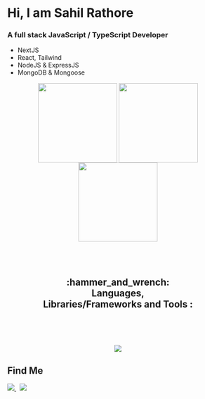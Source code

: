 # Hi, I am Sahil Rathore

### A full stack JavaScript / TypeScript Developer

<!-- ## <a href="https://www.rajat-verma.in/" target="_blank">Checkout my portfolio<span>&rarr;</span></a> -->



- NextJS
- React, Tailwind
- NodeJS & ExpressJS
- MongoDB & Mongoose

<p style="margin:1rem" align="center">
<!-- <a href="https://github.com/rathoreSahil/"> -->
<img height="180em" align = "center" src="https://github-readme-stats-sigma-five.vercel.app/api?username=rathoreSahil&show_icons=true&count_private=true&hide=stars&theme=react" />
<!--  </a> -->

<!-- <a href="https://github.com/rathoreSahil/"> -->
<img height="180em" align="center" src="https://github-readme-stats.vercel.app/api/top-langs/?username=rathoreSahil&layout=compact&langs_count=8&hide=html,ejs,ruby,shell,jupyter%20notebook&theme=react" />
<!-- </a> -->

<!-- <a href="https://github.com/rathoreSahil/" style="padding:5rem; margin-left:auto; margin-right:auto"> -->
  <img align="center" height="180em"   src="https://github-readme-streak-stats.herokuapp.com/?user=rathoreSahil&theme=react" />
<!-- </a> -->
</p>
<p>
<h2 align="center" style="margin:5rem">
:hammer_and_wrench: Languages, Libraries/Frameworks and Tools :
 </h2>
<p align="center">
<!-- <img src="https://skillicons.dev/icons?i=java,js,ts,py,cpp,nodejs,express,react,nextjs,redux,mongodb,nestjs,docker,kubernetes,django,css,sass,tailwind,spring,mysql,git,github,flask,firebase,linux,jquery,html,postman,vscode,wordpress&perline=10" /> -->
 <img src="https://skillicons.dev/icons?i=java,js,ts,py,cpp,react,redux,nodejs,express,nextjs,mongodb,postgres,mysql,docker,django,css,tailwind,spring,git,github,flask,vite,linux,html,postman,vscode&perline=8" />

</p>
</p>

<p>
 <h2>Find Me</h2>
 
<!--  <a href="#">
<img src="https://img.shields.io/badge/-LeetCode-FFA116?style=for-the-badge&logo=LeetCode&logoColor=black" />
</a> -->
<a href="https://www.linkedin.com/in/sahil-rathore-33ab55227/" target="_blank">
<img src="https://img.shields.io/badge/LinkedIn-0077B5?style=for-the-badge&logo=linkedin&logoColor=white" />
</a>
&nbsp;
<a href="https://www.instagram.com/sahil03rathore/">
<img src="https://img.shields.io/badge/Instagram-E4405F?style=for-the-badge&logo=instagram&logoColor=white" />
</a>

 </p>
